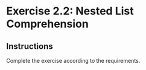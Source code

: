# Exercise 2.2: Nested List Comprehension

## Instructions

Complete the exercise according to the requirements.

